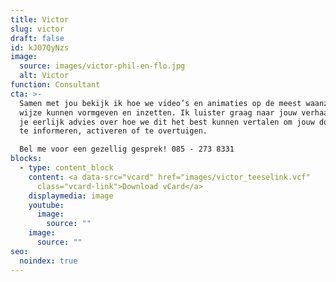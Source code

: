 ```yaml
---
title: Victor
slug: victor
draft: false
id: kJ07QyNzs
image:
  source: images/victor-phil-en-flo.jpg
  alt: Victor
function: Consultant
cta: >-
  Samen met jou bekijk ik hoe we video’s en animaties op de meest waanzinnige
  wijze kunnen vormgeven en inzetten. Ik luister graag naar jouw verhaal en geef
  je eerlijk advies over hoe we dit het best kunnen vertalen om jouw doelgroep
  te informeren, activeren of te overtuigen. 

  Bel me voor een gezellig gesprek! 085 - 273 8331
blocks:
  - type: content_block
    content: <a data-src="vcard" href="images/victor_teeselink.vcf"
      class="vcard-link">Download vCard</a>
    displaymedia: image
    youtube:
      image:
        source: ""
    image:
      source: ""
seo:
  noindex: true
---
```

